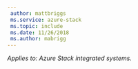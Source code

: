 ```yaml
---
 author: mattbriggs
 ms.service: azure-stack
 ms.topic: include
 ms.date: 11/26/2018
 ms.author: mabrigg
---
```


*Applies to: Azure Stack integrated systems.*